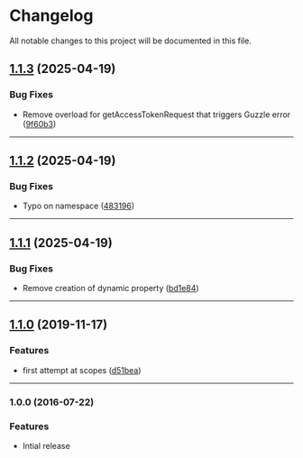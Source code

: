 <!--- BEGIN HEADER -->
# Changelog

All notable changes to this project will be documented in this file.
<!--- END HEADER -->

## [1.1.3](https://github.com/groton-school/oauth2-canvaslms/compare/v1.1.2...v1.1.3) (2025-04-19)

### Bug Fixes

* Remove overload for getAccessTokenRequest that triggers Guzzle error ([9f60b3](https://github.com/groton-school/oauth2-canvaslms/commit/9f60b3a4cb78df5a1ed04e35e887f50ec7182d86))


---

## [1.1.2](https://github.com/groton-school/oauth2-canvaslms/compare/v1.1.1...v1.1.2) (2025-04-19)

### Bug Fixes

- Typo on namespace ([483196](https://github.com/groton-school/oauth2-canvaslms/commit/48319679588e3c78908df534f55c8d98776f83a0))

---

## [1.1.1](https://github.com/groton-school/oauth2-canvaslms/compare/v1.1.0...v1.1.1) (2025-04-19)

### Bug Fixes

- Remove creation of dynamic property ([bd1e84](https://github.com/groton-school/oauth2-canvaslms/commit/bd1e84df91e809f28497ea4e56086ecd99bb9c2a))

---

## [1.1.0](https://github.com/groton-school/oauth2-canvaslms/compare/v1.0.0...v1.1.0) (2019-11-17)

### Features

- first attempt at scopes ([d51bea](https://github.com/groton-school/oauth2-canvaslms/commit/d51beadc0278cd58cc1d7fed3fd37513b8d0c33b))

---

### 1.0.0 (2016-07-22)

### Features

- Intial release
